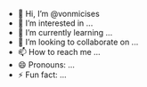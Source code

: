 - 👋 Hi, I’m @vonmicises
- 👀 I’m interested in ...
- 🌱 I’m currently learning ...
- 💞️ I’m looking to collaborate on ...
- 📫 How to reach me ...
- 😄 Pronouns: ...
- ⚡ Fun fact: ...

<!---
vonmicises/vonmicises is a ✨ special ✨ repository because its `README.md` (this file) appears on your GitHub profile.
You can click the Preview link to take a look at your changes.
--->
